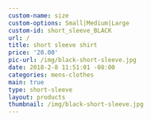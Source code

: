 ```yaml
---
custom-name: size
custom-options: Small|Medium|Large
custom-id: short_sleeve_BLACK
url: /
title: short sleeve shirt
price: '20.00'
pic-url: /img/black-short-sleeve.jpg
date: 2018-2-8 11:51:01 -08:00
categories: mens-clothes
main: true
type: short-sleeve
layout: products
thumbnail: /img/black-short-sleeve.jpg
---
```

